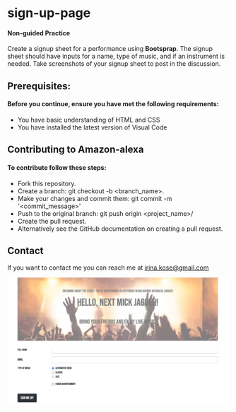 # sign-up-page
#### Non-guided Practice

Create a signup sheet for a performance using **Bootsprap**. 
The signup sheet should have inputs for a name, type of music, and if an instrument is needed.
Take screenshots of your signup sheet to post in the discussion. 

## Prerequisites:

#### Before you continue, ensure you have met the following requirements:
- You have basic understanding of HTML and CSS
- You have installed the latest version of Visual Code 

## Contributing to Amazon-alexa
#### To contribute follow these steps:
- Fork this repository.
- Create a branch: git checkout -b <branch_name>.
- Make your changes and commit them: git commit -m '<commit_message>'
- Push to the original branch: git push origin <project_name>/<location>
- Create the pull request.
- Alternatively see the GitHub documentation on creating a pull request.

## Contact
If you want to contact me you can reach me at irina.kose@gmail.com

![Screenshot](/Screenshot.png)